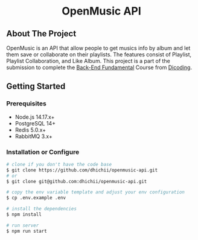 <h1 align="center">OpenMusic API</h1>

## About The Project
OpenMusic is an API that allow people to get musics info by album and let them save or collaborate on their playlists. The features consist of Playlist, Playlist Collaboration, and Like Album.
This project is a part of the submission to complete the [Back-End Fundamental](https://www.dicoding.com/academies/271) Course from [Dicoding](https://www.dicoding.com).

## Getting Started

### Prerequisites
- Node.js 14.17.x+
- PostgreSQL 14+
- Redis 5.0.x+
- RabbitMQ 3.x+

### Installation or Configure
```bash
# clone if you don't have the code base
$ git clone https://github.com/dhichii/openmusic-api.git
# or
$ git clone git@github.com:dhichii/openmusic-api.git

# copy the env variable template and adjust your env configuration
$ cp .env.example .env

# install the dependencies
$ npm install

# run server
$ npm run start
```
